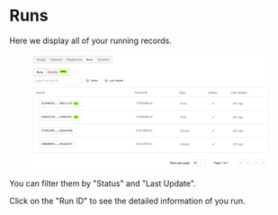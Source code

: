 # Runs

Here we display all of your running records.

<figure><img src="images/runs.png" alt=""></figure>

You can filter them by "Status" and "Last Update".

Click on the "Run ID" to see the detailed information of you run.






